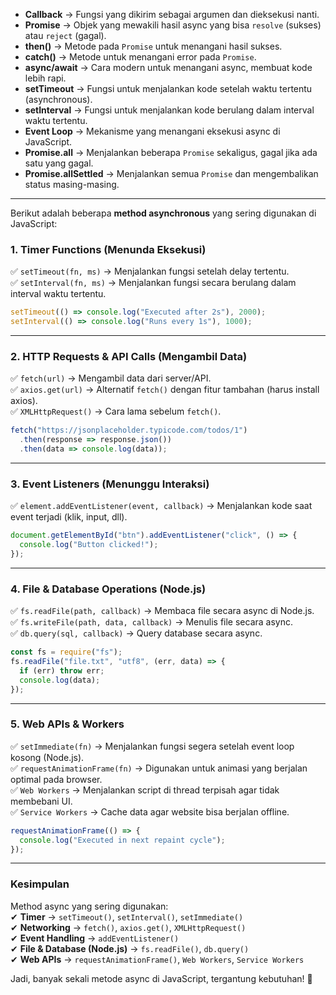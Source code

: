 - **Callback** → Fungsi yang dikirim sebagai argumen dan dieksekusi nanti.  
- **Promise** → Objek yang mewakili hasil async yang bisa `resolve` (sukses) atau `reject` (gagal).  
- **then()** → Metode pada `Promise` untuk menangani hasil sukses.  
- **catch()** → Metode untuk menangani error pada `Promise`.  
- **async/await** → Cara modern untuk menangani async, membuat kode lebih rapi.  
- **setTimeout** → Fungsi untuk menjalankan kode setelah waktu tertentu (asynchronous).  
- **setInterval** → Fungsi untuk menjalankan kode berulang dalam interval waktu tertentu.  
- **Event Loop** → Mekanisme yang menangani eksekusi async di JavaScript.  
- **Promise.all** → Menjalankan beberapa `Promise` sekaligus, gagal jika ada satu yang gagal.  
- **Promise.allSettled** → Menjalankan semua `Promise` dan mengembalikan status masing-masing. 

---

Berikut adalah beberapa **method asynchronous** yang sering digunakan di JavaScript:  

### **1. Timer Functions** (Menunda Eksekusi)  
✅ `setTimeout(fn, ms)` → Menjalankan fungsi setelah delay tertentu.  
✅ `setInterval(fn, ms)` → Menjalankan fungsi secara berulang dalam interval waktu tertentu.  

```js
setTimeout(() => console.log("Executed after 2s"), 2000);
setInterval(() => console.log("Runs every 1s"), 1000);
```

---

### **2. HTTP Requests & API Calls** (Mengambil Data)  
✅ `fetch(url)` → Mengambil data dari server/API.  
✅ `axios.get(url)` → Alternatif `fetch()` dengan fitur tambahan (harus install axios).  
✅ `XMLHttpRequest()` → Cara lama sebelum `fetch()`.  

```js
fetch("https://jsonplaceholder.typicode.com/todos/1")
  .then(response => response.json())
  .then(data => console.log(data));
```

---

### **3. Event Listeners** (Menunggu Interaksi)  
✅ `element.addEventListener(event, callback)` → Menjalankan kode saat event terjadi (klik, input, dll).  

```js
document.getElementById("btn").addEventListener("click", () => {
  console.log("Button clicked!");
});
```

---

### **4. File & Database Operations (Node.js)**  
✅ `fs.readFile(path, callback)` → Membaca file secara async di Node.js.  
✅ `fs.writeFile(path, data, callback)` → Menulis file secara async.  
✅ `db.query(sql, callback)` → Query database secara async.  

```js
const fs = require("fs");
fs.readFile("file.txt", "utf8", (err, data) => {
  if (err) throw err;
  console.log(data);
});
```

---

### **5. Web APIs & Workers**  
✅ `setImmediate(fn)` → Menjalankan fungsi segera setelah event loop kosong (Node.js).  
✅ `requestAnimationFrame(fn)` → Digunakan untuk animasi yang berjalan optimal pada browser.  
✅ `Web Workers` → Menjalankan script di thread terpisah agar tidak membebani UI.  
✅ `Service Workers` → Cache data agar website bisa berjalan offline.  

```js
requestAnimationFrame(() => {
  console.log("Executed in next repaint cycle");
});
```

---

### **Kesimpulan**  
Method async yang sering digunakan:  
✔ **Timer** → `setTimeout()`, `setInterval()`, `setImmediate()`  
✔ **Networking** → `fetch()`, `axios.get()`, `XMLHttpRequest()`  
✔ **Event Handling** → `addEventListener()`  
✔ **File & Database (Node.js)** → `fs.readFile()`, `db.query()`  
✔ **Web APIs** → `requestAnimationFrame()`, `Web Workers`, `Service Workers`  

Jadi, banyak sekali metode async di JavaScript, tergantung kebutuhan! 🚀